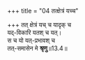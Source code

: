 +++
title = "04 तत्क्षेत्रं यच्च"

+++
तत् क्षेत्रं यच् च यादृक् च  
यद्-विकारि यतश् च यत्।  
स च यो यत्-प्रभावश् च  
तत्-समासेन मे **श्रृणु**॥13.4॥